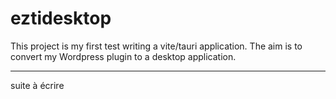 # eztidesktop

This project is my first test writing a vite/tauri application.
The aim is to convert my Wordpress plugin to a desktop application.
___
suite à écrire
